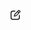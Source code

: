 <svg class="octicon" aria-label="New conversation" width="16" height="16" xmlns="http://www.w3.org/2000/svg"><path fill="currentColor" fill-rule="evenodd" d="M14.515.456a1.555 1.555 0 00-2.2 0L6.58 6.19a1.556 1.556 0 00-.396.673l-.825 2.89a.667.667 0 00.824.824l2.89-.826c.254-.072.485-.209.672-.396l5.735-5.734a1.556 1.556 0 000-2.2l-.965-.965zm-1.257.942a.222.222 0 01.314 0l.965.966a.222.222 0 010 .314L13.415 3.8l-1.28-1.28 1.123-1.122zm-2.065 2.066l1.279 1.279-3.67 3.67a.221.221 0 01-.096.056l-1.736.496.496-1.736c.01-.036.03-.07.057-.096l3.67-3.67zM1.639 4.778a2.25 2.25 0 012.25-2.25h3.154a.75.75 0 000-1.5H3.889a3.75 3.75 0 00-3.75 3.75v7.333a3.75 3.75 0 003.75 3.75h7.333a3.75 3.75 0 003.75-3.75V8.445a.75.75 0 00-1.5 0v3.666a2.25 2.25 0 01-2.25 2.25H3.889a2.25 2.25 0 01-2.25-2.25V4.778z" clip-rule="evenodd"></path></svg>
